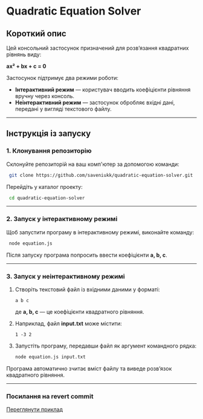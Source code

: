 # Quadratic Equation Solver

## Короткий опис

Цей консольний застосунок призначений для розв’язання квадратних рівнянь виду:

**ax² + bx + c = 0**

Застосунок підтримує два режими роботи:
- **Інтерактивний режим** — користувач вводить коефіцієнти рівняння вручну через консоль.
- **Неінтерактивний режим** — застосунок обробляє вхідні дані, передані у вигляді текстового файлу.

---

## Інструкція із запуску

### 1. Клонування репозиторію

Склонуйте репозиторій на ваш комп'ютер за допомогою команди:

```bash
 git clone https://github.com/saveniukk/quadratic-equation-solver.git
```

Перейдіть у каталог проекту:

```bash
 cd quadratic-equation-solver
```

---

### 2. Запуск у інтерактивному режимі

Щоб запустити програму в інтерактивному режимі, виконайте команду:

```bash
 node equation.js
```

Після запуску програма попросить ввести коефіцієнти **a, b, c**.

---

### 3. Запуск у неінтерактивному режимі

1. Створіть текстовий файл із вхідними даними у форматі:
   
   ```
   a b c
   ```
   
   де **a, b, c** — це коефіцієнти квадратного рівняння.

2. Наприклад, файл **input.txt** може містити:
   
   ```
   1 -3 2
   ```

3. Запустіть програму, передавши файл як аргумент командного рядка:

   ```bash
   node equation.js input.txt
   ```

Програма автоматично зчитає вміст файлу та виведе розв’язок квадратного рівняння.

---

### Посилання на revert commit
[Переглянути приклад](https://github.com/saveniukk/quadratic-equation-calculator/commit/c6aced377c921c7a135338019e3dc46d32ee5d2d)


